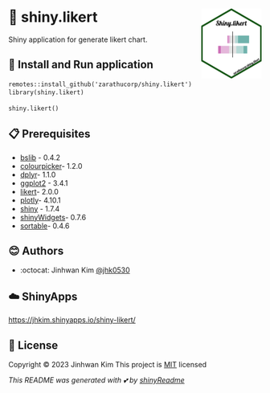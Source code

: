 # :yellow_heart: shiny.likert <img src = 'man/figures/hexsticker.png' width = 120 align = 'right'>

Shiny application for generate likert chart.

## :wrench: Install and Run application

```{r}
remotes::install_github('zarathucorp/shiny.likert')
library(shiny.likert)

shiny.likert()
```

## :clipboard: Prerequisites

* [bslib](https://github.com/rstudio/bslib) - 0.4.2
* [colourpicker](https://github.com/daattali/colourpicker)- 1.2.0
* [dplyr](https://github.com/tidyverse/dplyr/)- 1.1.0
* [ggplot2](https://github.com/tidyverse/ggplot2/) - 3.4.1
* [likert](https://github.com/jbryer/likert)- 2.0.0
* [plotly](https://github.com/plotly/plotly.R)- 4.10.1
* [shiny](https://github.com/rstudio/shiny) - 1.7.4
* [shinyWidgets](https://github.com/dreamRs/shinyWidgets)- 0.7.6
* [sortable](https://github.com/rstudio/sortable/)- 0.4.6

## :blush: Authors
* :octocat: Jinhwan Kim [@jhk0530](https://github.com/jhk0530)

## :cloud: ShinyApps
https://jhkim.shinyapps.io/shiny-likert/

## :memo: License
Copyright :copyright: 2023 Jinhwan Kim
This project is [MIT](https://opensource.org/licenses/MIT) licensed

*This README was generated with :two_hearts: by [shinyReadme](http://github.com/jhk0530/shinyReadme)*
